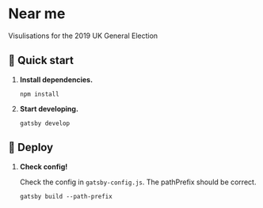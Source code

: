 # Near me

Visulisations for the 2019 UK General Election

## 🚀 Quick start

1.  **Install dependencies.**

    ```shell
    npm install
    ```

2.  **Start developing.**

    ```shell
    gatsby develop
    ```

## 💫 Deploy

1.  **Check config!**

    Check the config in `gatsby-config.js`. The pathPrefix should be correct.

    ```
    gatsby build --path-prefix
    ```
